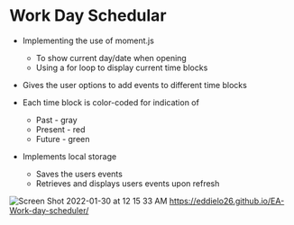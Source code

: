 # Work Day Schedular

* Implementing the use of moment.js
    * To show current day/date when opening 
    * Using a for loop to display current time blocks

* Gives the user options to add events to different time blocks

* Each time block is color-coded for indication of
    * Past - gray
    * Present - red
    * Future - green

* Implements local storage
    * Saves the users events
    * Retrieves and displays users events upon refresh


![Screen Shot 2022-01-30 at 12 15 33 AM](https://user-images.githubusercontent.com/94813193/151692081-5759a55b-a267-4c23-8e2a-cb6d74b8aa69.png)
https://eddielo26.github.io/EA-Work-day-scheduler/
